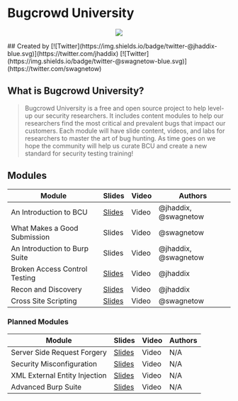 # Bugcrowd University
<p align="center">
<img src="https://github.com/bugcrowd/bugcrowd_university/blob/master/images/logo.jpg">
</p>
## Created by
[![Twitter](https://img.shields.io/badge/twitter-@jhaddix-blue.svg)](https://twitter.com/jhaddix)
[![Twitter](https://img.shields.io/badge/twitter-@swagnetow-blue.svg)](https://twitter.com/swagnetow)

## What is Bugcrowd University?
> Bugcrowd University is a free and open source project to help level-up our security researchers. It includes content modules to help our researchers find the most critical and prevalent bugs that impact our customers. Each module will have slide content, videos, and labs for researchers to master the art of bug hunting. As time goes on we hope the community will help us curate BCU and create a new standard for security testing training!

## Modules

|Module|Slides|Video|Authors|
|------|--------|-----------|---------|
|An Introduction to BCU|[Slides](https://github.com/bugcrowd/bugcrowd_university/blob/master/Introduction/BCU%20Introduction.pdf)|Video|@jhaddix, @swagnetow||
|What Makes a Good Submission|Slides|Video|@swagnetow||
|An Introduction to Burp Suite|Slides|Video|@jhaddix, @swagnetow||
|Broken Access Control Testing|[Slides](https://github.com/bugcrowd/bugcrowd_university/blob/master/access_control_testing/Authorization%20and%20Access.pdf)|Video|@jhaddix||
|Recon and Discovery|[Slides]()|Video|@jhaddix||
|Cross Site Scripting|[Slides]()|Video|@swagnetow||

### Planned Modules

|Module|Slides|Video|Authors|
|------|--------|-----------|---------|
|Server Side Request Forgery|[Slides]()|Video|N/A||
|Security Misconfiguration|[Slides]()|Video|N/A||
|XML External Entity Injection|[Slides]()|Video|N/A||
|Advanced Burp Suite|[Slides]()|Video|N/A||
